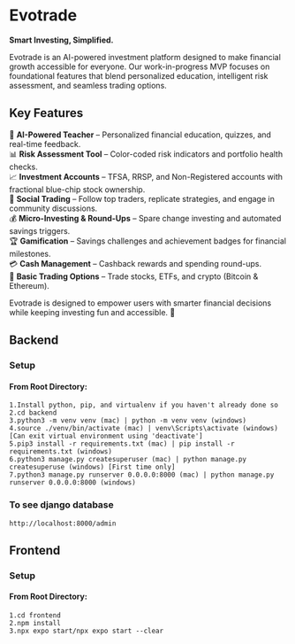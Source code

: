 # Evotrade

**Smart Investing, Simplified.**

Evotrade is an AI-powered investment platform designed to make financial growth accessible for everyone. Our work-in-progress MVP focuses on foundational features that blend personalized education, intelligent risk assessment, and seamless trading options.

## Key Features

🚀 **AI-Powered Teacher** – Personalized financial education, quizzes, and real-time feedback.  
📊 **Risk Assessment Tool** – Color-coded risk indicators and portfolio health checks.  
📈 **Investment Accounts** – TFSA, RRSP, and Non-Registered accounts with fractional blue-chip stock ownership.  
🤝 **Social Trading** – Follow top traders, replicate strategies, and engage in community discussions.  
💰 **Micro-Investing & Round-Ups** – Spare change investing and automated savings triggers.  
🏆 **Gamification** – Savings challenges and achievement badges for financial milestones.  
💳 **Cash Management** – Cashback rewards and spending round-ups.  
📡 **Basic Trading Options** – Trade stocks, ETFs, and crypto (Bitcoin & Ethereum).

Evotrade is designed to empower users with smarter financial decisions while keeping investing fun and accessible. 🚀

## Backend

### Setup

#### From Root Directory:

```
1.Install python, pip, and virtualenv if you haven't already done so
2.cd backend
3.python3 -m venv venv (mac) | python -m venv venv (windows)
4.source ./venv/bin/activate (mac) | venv\Scripts\activate (windows) [Can exit virtual environment using 'deactivate']
5.pip3 install -r requirements.txt (mac) | pip install -r requirements.txt (windows)
6.python3 manage.py createsuperuser (mac) | python manage.py createsuperuse (windows) [First time only]
7.python3 manage.py runserver 0.0.0.0:8000 (mac) | python manage.py runserver 0.0.0.0:8000 (windows)
```

### To see django database

```
http://localhost:8000/admin
```

## Frontend

### Setup

#### From Root Directory:

```
1.cd frontend
2.npm install
3.npx expo start/npx expo start --clear

```

